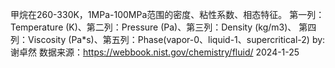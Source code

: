 甲烷在260-330K，1MPa-100MPa范围的密度、粘性系数、相态特征。
第一列：Temperature (K)、第二列：Pressure (Pa)、第三列：Density (kg/m3)、
第四列：Viscosity (Pa*s)、第五列：Phase(vapor-0、liquid-1、supercritical-2)
by:谢卓然 数据来源：https://webbook.nist.gov/chemistry/fluid/
2024-1-25

